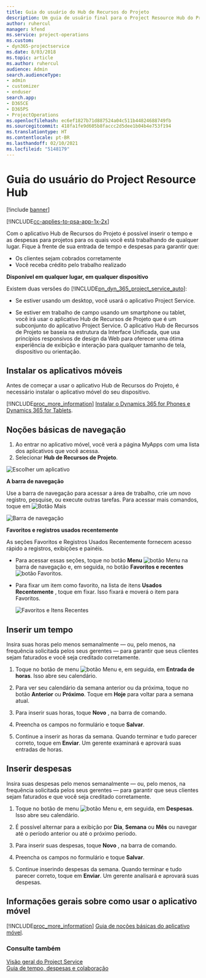 ```yaml
---
title: Guia do usuário do Hub de Recursos do Projeto
description: Um guia de usuário final para o Project Resource Hub do Project Service
author: ruhercul
manager: kfend
ms.service: project-operations
ms.custom:
- dyn365-projectservice
ms.date: 8/03/2018
ms.topic: article
ms.author: ruhercul
audience: Admin
search.audienceType:
- admin
- customizer
- enduser
search.app:
- D365CE
- D365PS
- ProjectOperations
ms.openlocfilehash: ec6ef1827b71d887524a04c511b44824688749fb
ms.sourcegitcommit: 418fa1fe9d605b8faccc2d5dee1b04b4e753f194
ms.translationtype: HT
ms.contentlocale: pt-BR
ms.lasthandoff: 02/10/2021
ms.locfileid: "5148179"
---
```

# <a name="user-guide-for-project-resource-hub"></a>Guia do usuário do Project Resource Hub

[!include [banner](../includes/psa-now-project-operations.md)]

[!INCLUDE[cc-applies-to-psa-app-1x-2x](../includes/cc-applies-to-psa-app-1x-2x.md)]

Com o aplicativo Hub de Recursos do Projeto é possível inserir o tempo e as despesas para projetos para os quais você está trabalhando de qualquer lugar. Fique à frente de sua entrada de tempo e despesas para garantir que:

- Os clientes sejam cobrados corretamente
- Você receba crédito pelo trabalho realizado

**Disponível em qualquer lugar, em qualquer dispositivo**

Existem duas versões do [!INCLUDE[pn_dyn_365_project_service_auto](../includes/pn-dyn-365-project-service-auto.md)]: 

- Se estiver usando um desktop, você usará o aplicativo Project Service. 

- Se estiver em trabalho de campo usando um smartphone ou tablet, você irá usar o aplicativo Hub de Recursos de Projeto que é um subconjunto do aplicativo Project Service. O aplicativo Hub de Recursos de Projeto se baseia na estrutura da Interface Unificada, que usa princípios responsivos de design da Web para oferecer uma ótima experiência de exibição e interação para qualquer tamanho de tela, dispositivo ou orientação. 


## <a name="install-the-mobile-app"></a>Instalar os aplicativos móveis
Antes de começar a usar o aplicativo Hub de Recursos do Projeto, é necessário instalar o aplicativo móvel do seu dispositivo. 

[!INCLUDE[proc_more_information](../includes/proc-more-information.md)] [Instalar o Dynamics 365 for Phones e Dynamics 365 for Tablets](https://docs.microsoft.com/dynamics365/mobile-app/install-dynamics-365-for-phones-and-tablets).

## <a name="basic-navigation"></a>Noções básicas de navegação
1.  Ao entrar no aplicativo móvel, você verá a página MyApps com uma lista dos aplicativos que você acessa. 
2.  Selecionar **Hub de Recursos de Projeto**.

![Escolher um aplicativo](media/chooseApp_1.png "Escolher um aplicativo")

**A barra de navegação**

Use a barra de navegação para acessar a área de trabalho, crie um novo registro, pesquise, ou execute outras tarefas. Para acessar mais comandos, toque em ![Botão Mais](media/MoreButton.png "Botão Mais")

![Barra de navegação](media/NavBar_2.png "Barra de navegação")

**Favoritos e registros usados recentemente**

As seções Favoritos e Registros Usados Recentemente fornecem acesso rápido a registros, exibições e painéis. 

- Para acessar essas seções, toque no botão **Menu** ![botão Menu](media/MenuButton.png "Botão de menu") na barra de navegação e, em seguida, no botão **Favoritos e recentes** ![botão Favoritos](media/FavButton.png "Botão Favoritos").

- Para fixar um item como favorito, na lista de itens **Usados Recentemente** , toque em fixar. Isso fixará e moverá o item para Favoritos.

  ![Favoritos e Itens Recentes](media/Favs_3.png "Favoritos e Itens Recentes")
 
## <a name="enter-time"></a>Inserir um tempo
Insira suas horas pelo menos semanalmente — ou, pelo menos, na frequência solicitada pelos seus gerentes — para garantir que seus clientes sejam faturados e você seja creditado corretamente.

1. Toque no botão de menu ![botão Menu](media/MenuButton.png "Botão de menu") e, em seguida, em **Entrada de horas**. Isso abre seu calendário.

2. Para ver seu calendário da semana anterior ou da próxima, toque no botão **Anterior** ou **Próximo**. Toque em **Hoje** para voltar para a semana atual.

3. Para inserir suas horas, toque **Novo** , na barra de comando. 

4. Preencha os campos no formulário e toque **Salvar**.

5. Continue a inserir as horas da semana. Quando terminar e tudo parecer correto, toque em **Enviar**. Um gerente examinará e aprovará suas entradas de horas.

## <a name="enter-expenses"></a>Inserir despesas 
Insira suas despesas pelo menos semanalmente — ou, pelo menos, na frequência solicitada pelos seus gerentes — para garantir que seus clientes sejam faturados e que você seja creditado corretamente.

1. Toque no botão de menu ![botão Menu](media/MenuButton.png "Botão de menu") e, em seguida, em **Despesas**. Isso abre seu calendário.

2. É possível alternar para a exibição por **Dia**, **Semana** ou **Mês** ou navegar até o período anterior ou até o próximo período. 

3. Para inserir suas despesas, toque **Novo** , na barra de comando. 

4. Preencha os campos no formulário e toque **Salvar**.

5. Continue inserindo despesas da semana. Quando terminar e tudo parecer correto, toque em **Enviar**. Um gerente analisará e aprovará suas despesas.

## <a name="general-information-on-how-to-use-the-mobile-app"></a>Informações gerais sobre como usar o aplicativo móvel 
[!INCLUDE[proc_more_information](../includes/proc-more-information.md)] [Guia de noções básicas do aplicativo móvel](https://docs.microsoft.com/dynamics365/mobile-app/dynamics-365-phones-tablets-users-guide).

### <a name="see-also"></a>Consulte também  
 [Visão geral do Project Service](../psa/overview.md)   
 [Guia de tempo, despesas e colaboração](../psa/time-expense-collaboration-guide.md)   
 
